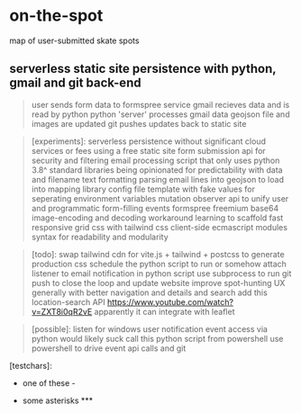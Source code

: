 # on-the-spot

map of user-submitted skate spots

## serverless static site persistence with python, gmail and git back-end

> user sends form data to formspree service
> gmail recieves data and is read by python
> python 'server' processes gmail data
> geojson file and images are updated
> git pushes updates back to static site

> [experiments]:
> serverless persistence without significant cloud services or fees
> using a free static site form submission api for security and filtering
> email processing script that only uses python 3.8^ standard libraries
> being opinionated for predictability with data and filename text formatting
> parsing email lines into geojson to load into mapping library
> config file template with fake values for seperating environment variables
> mutation observer api to unify user and programmatic form-filling events
> formspree freemium base64 image-encoding and decoding workaround
> learning to scaffold fast responsive grid css with tailwind css
> client-side ecmascript modules syntax for readability and modularity

> [todo]:
> swap tailwind cdn for vite.js + tailwind + postcss to generate production css
> schedule the python script to run or somehow attach listener to email notification
> in python script use subprocess to run git push to close the loop and update website
> improve spot-hunting UX generally with better navigation and details and search
> add this location-search API https://www.youtube.com/watch?v=ZXT8i0qR2vE
> apparently it can integrate with leaflet

> [possible]:
> listen for windows user notification event
> access via python would likely suck
> call this python script from powershell
> use powershell to drive event api calls and git

[testchars]:

- one of these -

* some asterisks \*\*\*
